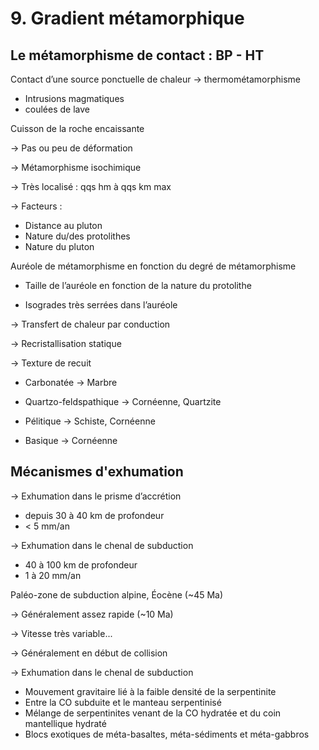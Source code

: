 # 9. Gradient métamorphique

## Le métamorphisme de contact : BP - HT

Contact d’une source ponctuelle de chaleur → thermométamorphisme

- Intrusions magmatiques
- coulées de lave

Cuisson de la roche encaissante

→ Pas ou peu de déformation

→ Métamorphisme isochimique

→ Très localisé : qqs hm à qqs km max

→ Facteurs :

- Distance au pluton
- Nature du/des protolithes
- Nature du pluton

Auréole de métamorphisme en fonction du degré de métamorphisme

- Taille de l’auréole en fonction de la nature du protolithe

- Isogrades très serrées dans l’auréole

→ Transfert de chaleur par conduction

→ Recristallisation statique

→ Texture de recuit

- Carbonatée → Marbre

- Quartzo-feldspathique → Cornéenne, Quartzite

- Pélitique → Schiste, Cornéenne

- Basique → Cornéenne

## Mécanismes d'exhumation

→ Exhumation dans le prisme d’accrétion

- depuis 30 à 40 km de profondeur
- < 5 mm/an

→ Exhumation dans le chenal de subduction

- 40 à 100 km de profondeur
- 1 à 20 mm/an

Paléo-zone de subduction alpine, Éocène (~45 Ma)

→ Généralement assez rapide (~10 Ma)

→ Vitesse très variable...

→ Généralement en début de collision

→ Exhumation dans le chenal de subduction

- Mouvement gravitaire lié à la faible densité de la serpentinite
- Entre la CO subduite et le manteau serpentinisé
- Mélange de serpentinites venant de la CO hydratée et du coin mantellique hydraté
- Blocs exotiques de méta-basaltes, méta-sédiments et méta-gabbros